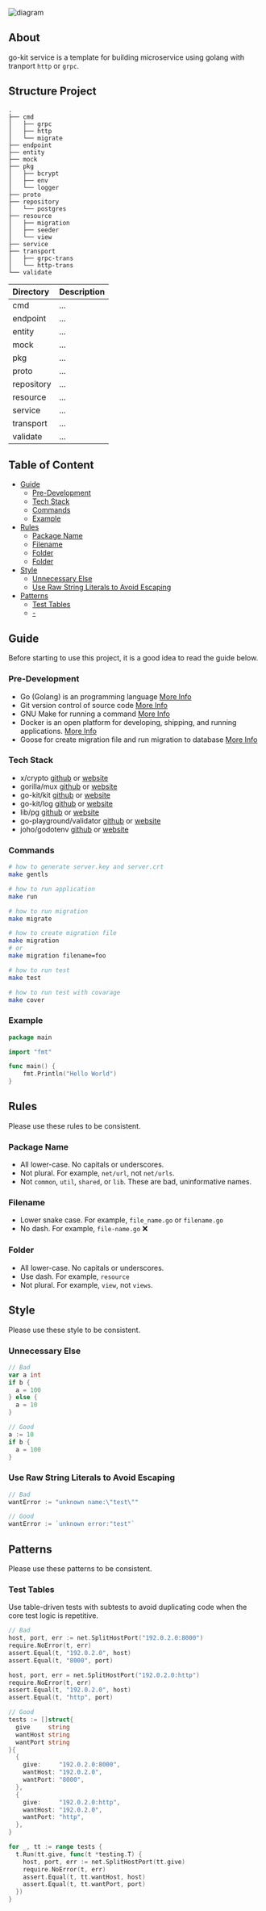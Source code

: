 ![diagram](diagram.png)

## About
go-kit service is a template for building microservice using golang with tranport `http` or `grpc`.

## Structure Project
```
.
├── cmd
│   ├── grpc
│   ├── http
│   └── migrate
├── endpoint
├── entity
├── mock
├── pkg
│   ├── bcrypt
│   ├── env
│   └── logger
├── proto
├── repository
│   └── postgres
├── resource
│   ├── migration
│   ├── seeder
│   └── view
├── service
├── transport
│   ├── grpc-trans
│   └── http-trans
└── validate
```
| Directory   | Description |
| :-          | :-          |
| cmd         | ... 
| endpoint    | ...
| entity      | ...
| mock        | ... 
| pkg         | ...
| proto       | ...
| repository  | ...
| resource    | ...
| service     | ...
| transport   | ...
| validate    | ...


## Table of Content
- [Guide](#guide)
    - [Pre-Development](#pre-development)
    - [Tech Stack](#tech-stack)
    - [Commands](#commands)
    - [Example](#example)
- [Rules](#rules)
    - [Package Name](#package-name)
    - [Filename](#filename)
    - [Folder](#folder)
    - [Folder](#folder)
- [Style](#style)
    - [Unnecessary Else](#unnecessary-else)
    - [Use Raw String Literals to Avoid Escaping](#use-raw-string-literals-to-avoid-escaping)
- [Patterns](#patterns)
    - [Test Tables](#test-tables)
    - [-](#introduction)

## Guide
Before starting to use this project, it is a good idea to read the guide below.

### Pre-Development
- Go (Golang) is an programming language [More Info](https://golang.org)
- Git version control of source code [More Info](https://git-scm.com)
- GNU Make for running a command [More Info](https://www.gnu.org/software/make)
- Docker is an open platform for developing, shipping, and running applications. [More Info](https://www.docker.com)
- Goose for create migration file and run migration to database [More Info](https://github.com/pressly/goose)

### Tech Stack
- x/crypto [github](https://github.com/golang/crypto) or [website](https://pkg.go.dev/golang.org/x/crypto)
- gorilla/mux [github](https://github.com/gorilla/mux) or [website](https://www.gorillatoolkit.org)
- go-kit/kit [github](https://github.com/go-kit/kit) or [website](https://gokit.io)
- go-kit/log [github](https://github.com/go-kit/log) or [website](https://gokit.io)
- lib/pg [github](https://github.com/lib/pg) or [website](https://pkg.go.dev/github.com/lib/pq)
- go-playground/validator [github](https://github.com/go-playground/validator) or [website](https://pkg.go.dev/github.com/go-playground/validator/v10)
- joho/godotenv [github](https://github.com/joho/godotenv) or [website](https://pkg.go.dev/github.com/joho/godotenv)

### Commands
```sh
# how to generate server.key and server.crt
make gentls
```

```sh
# how to run application
make run
```

```sh
# how to run migration
make migrate
```

```sh
# how to create migration file
make migration
# or
make migration filename=foo
```

```sh
# how to run test
make test
```

```sh
# how to run test with covarage
make cover
```

### Example
```go
package main

import "fmt"

func main() {
    fmt.Println("Hello World")
}
```

## Rules
Please use these rules to be consistent.

### Package Name
- All lower-case. No capitals or underscores.
- Not plural. For example, `net/url`, not `net/urls`.
- Not `common`, `util`, `shared`, or `lib`. These are bad, uninformative names.

### Filename
- Lower snake case. For example, `file_name.go` or `filename.go`
- No dash. For example, `file-name.go` ❌

### Folder
- All lower-case. No capitals or underscores.
- Use dash. For example, `resource`
- Not plural. For example, `view`, not `views`.

## Style
Please use these style to be consistent.

### Unnecessary Else
```go
// Bad
var a int
if b {
  a = 100
} else {
  a = 10
}

// Good
a := 10
if b {
  a = 100
}
```

### Use Raw String Literals to Avoid Escaping
```go
// Bad
wantError := "unknown name:\"test\""

// Good
wantError := `unknown error:"test"`
```

## Patterns
Please use these patterns to be consistent.

### Test Tables
Use table-driven tests with subtests to avoid duplicating code when the core test logic is repetitive.
```go
// Bad
host, port, err := net.SplitHostPort("192.0.2.0:8000")
require.NoError(t, err)
assert.Equal(t, "192.0.2.0", host)
assert.Equal(t, "8000", port)

host, port, err = net.SplitHostPort("192.0.2.0:http")
require.NoError(t, err)
assert.Equal(t, "192.0.2.0", host)
assert.Equal(t, "http", port)

// Good
tests := []struct{
  give     string
  wantHost string
  wantPort string
}{
  {
    give:     "192.0.2.0:8000",
    wantHost: "192.0.2.0",
    wantPort: "8000",
  },
  {
    give:     "192.0.2.0:http",
    wantHost: "192.0.2.0",
    wantPort: "http",
  },
}

for _, tt := range tests {
  t.Run(tt.give, func(t *testing.T) {
    host, port, err := net.SplitHostPort(tt.give)
    require.NoError(t, err)
    assert.Equal(t, tt.wantHost, host)
    assert.Equal(t, tt.wantPort, port)
  })
}
```
